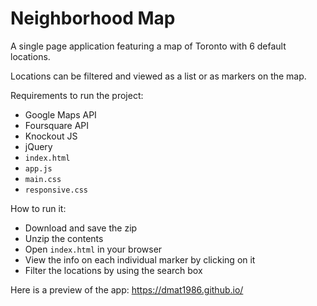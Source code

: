 # Neighborhood Map

A single page application featuring a map of Toronto with 6 default locations.

Locations can be filtered and viewed as a list or as markers on the map.

Requirements to run the project:

- Google Maps API
- Foursquare API
- Knockout JS
- jQuery
- `index.html`
- `app.js`
- `main.css`
- `responsive.css`

How to run it:

- Download and save the zip
- Unzip the contents
- Open `index.html` in your browser
- View the info on each individual marker by clicking on it
- Filter the locations by using the search box

Here is a preview of the app: https://dmat1986.github.io/
